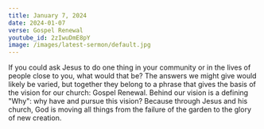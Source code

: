 ```yaml
---
title: January 7, 2024
date: 2024-01-07
verse: Gospel Renewal
youtube_id: 2zIwuDmE8pY
image: /images/latest-sermon/default.jpg
---
```

If you could ask Jesus to do one thing in your community or in the lives of people close to you, what would that be? The answers we might give would likely be varied, but together they belong to a phrase that gives the basis of the vision for our church: Gospel Renewal. Behind our vision is a defining "Why": why have and pursue this vision? Because through Jesus and his church, God is moving all things from the failure of the garden to the glory of new creation.
